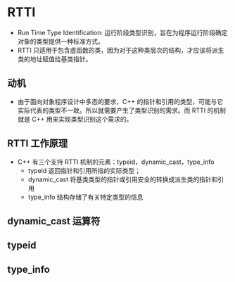 # RTTI
+ Run Time Type Identification: 运行阶段类型识别，旨在为程序运行阶段确定对象的类型提供一种标准方式。
+ RTTI 只适用于包含虚函数的类，因为对于这种类层次的结构，才应该将派生类的地址赋值给基类指针。

## 动机
+ 由于面向对象程序设计中多态的要求，C++ 的指针和引用的类型，可能与它实际代表的类型不一致。所以就需要产生了类型识别的需求。而 RTTI 的机制就是 C++ 用来实现类型识别这个需求的。

## RTTI 工作原理
+ C++ 有三个支持 RTTI 机制的元素：typeid，dynamic_cast，type_info
    + typeid 返回指针和引用所指的实际类型；
    + dynamic_cast 将基类类型的指针或引用安全的转换成派生类的指针和引用
    + type_info 结构存储了有关特定类型的信息

## dynamic_cast 运算符

## typeid

## type_info
